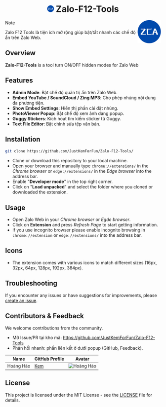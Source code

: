 <h1 align="center"><img src="./images/icon-384.png" width="22px"> Zalo-F12-Tools</h1>
<img align='right' src="./images/icon-384.png" width="75" height="75">

> [!Note]
Zalo F12 Tools là tiện ích mở rộng giúp bật/tắt nhanh các chế độ ẩn trên Zalo Web.

## Overview
**Zalo-F12-Tools** is a tool turn ON/OFF hidden modes for Zalo Web

## Features

- **Admin Mode**: Bật chế độ quản trị ẩn trên Zalo Web.
- **Embed YouTube / SoundCloud / Zing MP3**: Cho phép nhúng nội dung đa phương tiện.
- **Show Embed Settings**: Hiển thị phần cài đặt nhúng.
- **PhotoViewer Popup**: Bật chế độ xem ảnh dạng popup.
- **Guggy Stickers**: Kích hoạt tìm kiếm sticker từ Guggy.
- **Text File Editor**: Bật chỉnh sửa tệp văn bản.

## Installation

```bash
git clone https://github.com/JustKemForFun/Zalo-F12-Tools/
```
- Clone or download this repository to your local machine.
- Open your browser and manually type `chrome://extensions/` in the *Chrome browser* or `edge://extensions/` in the *Edge browser* into the address bar.
- Enable "**Developer mode**" in the top right corner.
- Click on "**Load unpacked**" and select the folder where you cloned or downloaded the extension.

## Usage

- Open Zalo Web in your *Chrome browser* or *Egde browser*.
- Click on **Extension** and press *Refresh Page* to start getting information.
- If you use incognito browser please enable incognito browsing in `chrome://extension` or `edge://extensions/` into the address bar.

## Icons

- The extension comes with various icons to match different sizes (16px, 32px, 64px, 128px, 192px, 384px).

## Troubleshooting

If you encounter any issues or have suggestions for improvements, please [create an issue](https://github.com/JustKemForFun/Zalo-F12-Tools/issues).

## Contributors & Feedback

We welcome contributions from the community.
- Mở Issue/PR tại kho mã: https://github.com/JustKemForFun/Zalo-F12-Tools
- Phản hồi nhanh: phần liên kết ở dưới popup (GitHub, Feedback).

| Name               | GitHub Profile                              | Avatar                                 |
|--------------------|---------------------------------------------|----------------------------------------|
|     Hoàng Hào      | [Kem](https://www.github.com/JustKemForFun) | <img src="https://avatars.githubusercontent.com/u/136668112" alt="Hoàng Hào" width="50" height="50" /> |

## License

This project is licensed under the MIT License - see the [LICENSE](LICENSE) file for details.
